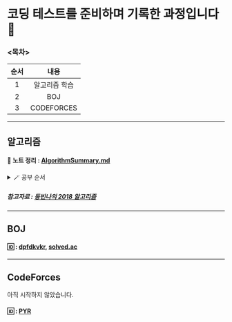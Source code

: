 # 코딩 테스트를 준비하며 기록한 과정입니다🙂

### <목차>
<!--Table-->
|순서|내용|
|:--:|:--:|
|1|알고리즘 학습|
|2|BOJ|
|3|CODEFORCES|

___
## 알고리즘

#### 📝 노트 정리 : [AlgorithmSummary.md](https://github.com/yerang2zzang/CodingTest/blob/main/AlgorithmSummary.md)
<details><summary>🪄 공부 순서</summary>
<pre>

 - [x] 선택 정렬
 - [x] 버블 정렬
 - [x] 삽입 정렬
 - [x] 퀵 정렬
 - [x] 병합 정렬
 - [x] C++ STL sort(), 큐, 스택
 - [x] 힙 정렬
 - [x] 계수 정렬
 - [x] 심화 정렬 문제 풀이
 - [x] 스택
 - [x] 큐
 - [x] 너비 우선 탐색(BFS)
 - [x] 깊이 우선 탐색(DFS)
 - [x] Union-Find(합집합 찾기)
 - [x] 크루스칼 알고리즘(Kruskal Algorithm)
 - [x] 이진 트리의 구현 및 순회(Traversal)
 - [x] 다이나믹 프로그래밍(Dynamic Programming)
 - [ ] 에라토스테네스의 체
 - [ ] 플로이드 와샬(Floyd Warshall) 알고리즘
 - [ ] 위상 정렬(Topology Sort)
 - [ ] 강한 결합 요소
 - [ ] 네트워크 플로우
 - [ ] 위상 정렬 기초 문제풀이
 - [ ] 이분 매칭(Pipartite Matching)
 - [ ] KMP(Knuth-Morris-Pratt) 알고리즘
 - [ ] 라빈 카프 알고리즘
 - [ ] 이분 매칭 기초 문제풀이
 - [ ] 강한 결합 요소 기초 문제풀이
 - [ ] 그리디(Greedy) 알고리즘
 - [ ] 구글 코드 잼 2018에서 살펴보는 기초 그리디 문제
 - [ ] 에라토스테네스의 체 기초 문제풀이
 - [ ] 분할 정복 기초 문제풀이
 - [ ] 이분 탐색(Binary Search)
 - [ ] 세그먼트 트리
 - [ ] 최소 공통 조상
 - [ ] 깃허브로 알고리즘 정답 소스코드 관리하기
 - [ ] 인덱스 트리
 - [ ] 비트 마스크
</pre>
</details>

##### 참고자료 : [동빈나의 2018 알고리즘](https://blog.naver.com/ndb796)

___

## BOJ

#### 🆔 : [dpfdkvkr](https://www.acmicpc.net/user/dpfkdvkr), [solved.ac](https://solved.ac/profile/dpfkdvkr)


___

## CodeForces

아직 시작하지 않았습니다.

#### 🆔 : [PYR](https://codeforces.com/profile/PYR)
